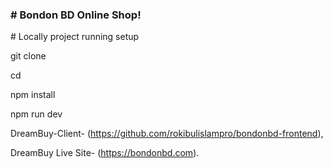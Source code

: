 <h3># Bondon BD Online Shop!</h3>

<p># Locally project running setup</p>

git clone <repository-url>

cd <project-directory>

npm install

npm run dev

DreamBuy-Client- (https://github.com/rokibulislampro/bondonbd-frontend),

DreamBuy Live Site- (https://bondonbd.com).
